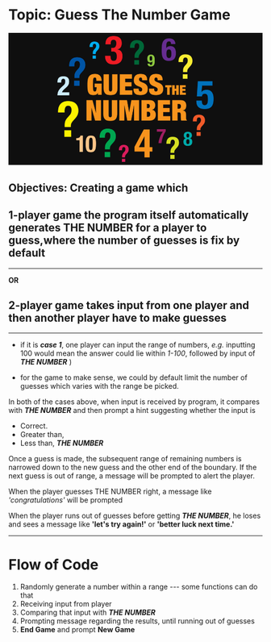 # Topic: Guess The Number Game

![alt text][logo]

[logo]: ./photo.jpg

## Objectives: Creating a game which 

## 1-player game the program itself automatically generates THE NUMBER for a player to guess,where the number of guesses is fix by default
-----------------------------------------------------------------------------------------

**OR**

## 2-player game takes input from one player and then another player have to make guesses
-----------------------------------------------------------------------------------------		
* if it is **_case 1_**, one player can input the range of numbers, _e.g._ inputting 100 would mean the answer could lie within _1-100_, followed by input of **_THE NUMBER_** )

* for the game to make sense, we could by default limit the number of guesses which varies with the range be picked.

In both of the cases above, when input is received by program, it compares with **_THE NUMBER_** and then prompt a hint suggesting whether the input is 

* Correct.
* Greater than,
* Less than, **_THE NUMBER_**

Once a guess is made, the subsequent range of remaining numbers is narrowed down to the new guess and the other end of the boundary. If the next guess is out of range, a message will be prompted to alert the player.

When the player guesses THE NUMBER right, a message like _'congratulations'_ will be prompted

When the player runs out of guesses before getting **_THE NUMBER_**, he loses and sees a message like **'let's try again!'** or **'better luck next time.'**

---

# Flow of Code

	
1. Randomly generate a number within a range --- some functions can do that
2. Receiving input from player
3. Comparing that input with **_THE NUMBER_**
4. Prompting message regarding the results, until running out of guesses
5. **End Game** and prompt **New Game**
